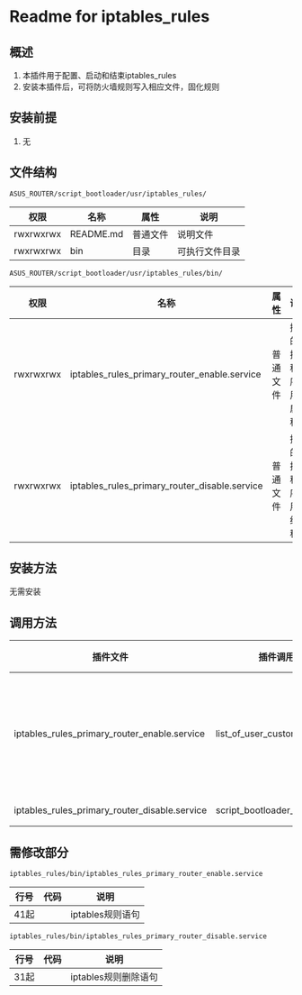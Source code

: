 # Readme for iptables_rules

## 概述

1. 本插件用于配置、启动和结束iptables_rules
2. 安装本插件后，可将防火墙规则写入相应文件，固化规则

## 安装前提

1. 无

## 文件结构

`ASUS_ROUTER/script_bootloader/usr/iptables_rules/`

| 权限      | 名称      | 属性     | 说明           |
| --------- | --------- | -------- | -------------- |
| rwxrwxrwx | README.md | 普通文件 | 说明文件       |
| rwxrwxrwx | bin       | 目录     | 可执行文件目录 |

`ASUS_ROUTER/script_bootloader/usr/iptables_rules/bin/`

| 权限      | 名称                                          | 属性     | 说明                           |
| --------- | --------------------------------------------- | -------- | ------------------------------ |
| rwxrwxrwx | iptables_rules_primary_router_enable.service  | 普通文件 | 插件的可执行程序，用于启动程序 |
| rwxrwxrwx | iptables_rules_primary_router_disable.service | 普通文件 | 插件的可执行程序，用于结束程序 |

## 安装方法

无需安装

## 调用方法

| 插件文件                          | 插件调用者                   | 调用位置  |
| --------------------------------- | ---------------------------- | --------- |
| iptables_rules_primary_router_enable.service  | list_of_user_custom_scripts  | 66行起（安装后需手动配置开机加载） |
| iptables_rules_primary_router_disable.service | script_bootloader_usb_umount | 自动调用 |

## 需修改部分

`iptables_rules/bin/iptables_rules_primary_router_enable.service`

| 行号 | 代码 | 说明             |
| ---- | ---- | ---------------- |
| 41起 |      | iptables规则语句 |

`iptables_rules/bin/iptables_rules_primary_router_disable.service`

| 行号 | 代码 | 说明                 |
| ---- | ---- | -------------------- |
| 31起 |      | iptables规则删除语句 |
